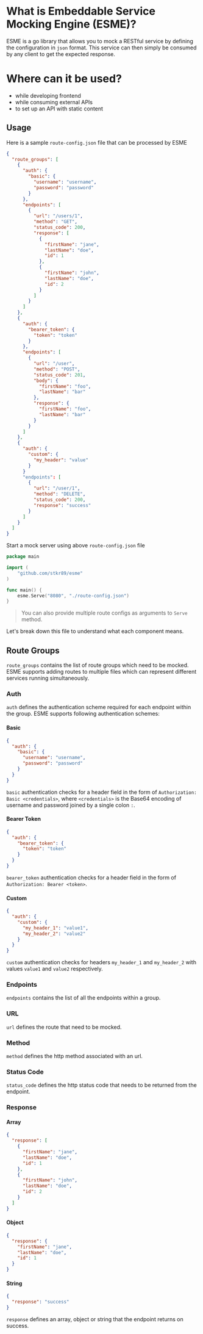 # What is Embeddable Service Mocking Engine (ESME)?

ESME is a go library that allows you to mock a RESTful service by defining the configuration in `json` format. This
service can then simply be consumed by any client to get the expected response.

# Where can it be used?

- while developing frontend
- while consuming external APIs
- to set up an API with static content

## Usage

Here is a sample `route-config.json` file that can be processed by ESME

```json
{
  "route_groups": [
    {
      "auth": {
        "basic": {
          "username": "username",
          "password": "password"
        }
      },
      "endpoints": [
        {
          "url": "/users/1",
          "method": "GET",
          "status_code": 200,
          "response": [
            {
              "firstName": "jane",
              "lastName": "doe",
              "id": 1
            },
            {
              "firstName": "john",
              "lastName": "doe",
              "id": 2
            }
          ]
        }
      ]
    },
    {
      "auth": {
        "bearer_token": {
          "token": "token"
        }
      },
      "endpoints": [
        {
          "url": "/user",
          "method": "POST",
          "status_code": 201,
          "body": {
            "firstName": "foo",
            "lastName": "bar"
          },
          "response": {
            "firstName": "foo",
            "lastName": "bar"
          }
        }
      ]
    },
    {
      "auth": {
        "custom": {
          "my_header": "value"
        }
      }
      "endpoints": [
        {
          "url": "/user/1",
          "method": "DELETE",
          "status_code": 200,
          "response": "success"
        }
      ]
    }
  ]
}
```

Start a mock server using above `route-config.json` file

```go
package main

import (
	"github.com/stkr89/esme"
)

func main() {
	esme.Serve("8080", "./route-config.json")
}
```

> You can also provide multiple route configs as arguments to `Serve` method.

Let's break down this file to understand what each component means.

## Route Groups

`route_groups` contains the list of route groups which need to be mocked. ESME supports adding routes to multiple files
which can represent different services running simultaneously.

### Auth

`auth` defines the authentication scheme required for each endpoint within the group. ESME supports following
authentication schemes:

#### Basic

```json
{
  "auth": {
    "basic": {
      "username": "username",
      "password": "password"
    }
  }
}
```

`basic` authentication checks for a header field in the form of
`Authorization: Basic <credentials>`, where `<credentials>` is the Base64 encoding of username and password joined by a
single colon `:`.

#### Bearer Token

```json
{
  "auth": {
    "bearer_token": {
      "token": "token"
    }
  }
}
```

`bearer_token` authentication checks for a header field in the form of
`Authorization: Bearer <token>`.

#### Custom

```json
{
  "auth": {
    "custom": {
      "my_header_1": "value1",
      "my_header_2": "value2"
    }
  }
}
```

`custom` authentication checks for headers `my_header_1` and `my_header_2`
with values `value1` and `value2` respectively.

### Endpoints

`endpoints` contains the list of all the endpoints within a group.

### URL

`url` defines the route that need to be mocked.

### Method

`method` defines the http method associated with an url.

### Status Code

`status_code` defines the http status code that needs to be returned from the endpoint.

### Response

#### Array

```json
{
  "response": [
    {
      "firstName": "jane",
      "lastName": "doe",
      "id": 1
    },
    {
      "firstName": "john",
      "lastName": "doe",
      "id": 2
    }
  ]
}
```

#### Object

```json
{
  "response": {
    "firstName": "jane",
    "lastName": "doe",
    "id": 1
  }
}
```

#### String

```json
{
  "response": "success"
}
```

`response` defines an array, object or string that the endpoint returns on success.